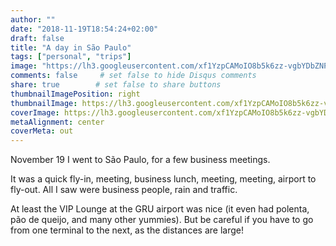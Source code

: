 ```yaml
---
author: ""
date: "2018-11-19T18:54:24+02:00"
draft: false
title: "A day in São Paulo"
tags: ["personal", "trips"]
image: "https://lh3.googleusercontent.com/xf1YzpCAMoIO8b5k6zz-vgbYDbZNPLO9VFLLgg28hTzKAjInnhJMrZI6nBRW3eCRIW3L_4wt0Uu9m61D2Nfv4xF4dQVqMDk0B9jdrGeXw5D1PrS71s3W5U69LNAiHzfJqZc-gERYzp4=w1920-h1080"
comments: false     # set false to hide Disqus comments
share: true        # set false to share buttons
thumbnailImagePosition: right
thumbnailImage: https://lh3.googleusercontent.com/xf1YzpCAMoIO8b5k6zz-vgbYDbZNPLO9VFLLgg28hTzKAjInnhJMrZI6nBRW3eCRIW3L_4wt0Uu9m61D2Nfv4xF4dQVqMDk0B9jdrGeXw5D1PrS71s3W5U69LNAiHzfJqZc-gERYzp4=w1920-h1080
coverImage: https://lh3.googleusercontent.com/xf1YzpCAMoIO8b5k6zz-vgbYDbZNPLO9VFLLgg28hTzKAjInnhJMrZI6nBRW3eCRIW3L_4wt0Uu9m61D2Nfv4xF4dQVqMDk0B9jdrGeXw5D1PrS71s3W5U69LNAiHzfJqZc-gERYzp4=w1920-h1080
metaAlignment: center
coverMeta: out
---
```


November 19 I went to São Paulo, for a few business meetings.

<!--more-->

It was a quick fly-in, meeting, business lunch, meeting, meeting, airport to fly-out. All I saw were business people, rain and traffic.

At least the VIP Lounge at the GRU airport was nice (it even had polenta, pão de queijo, and many other yummies). But be careful if you have to go from one terminal to the next, as the distances are large!

